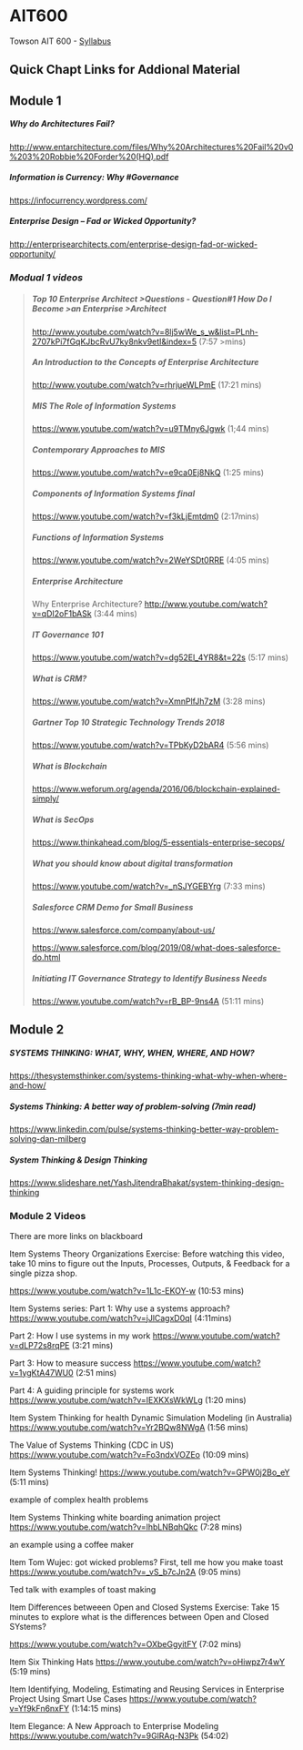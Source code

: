 # AIT600
Towson AIT 600 - [Syllabus](1202AIT600901_CherylThomasBrown(5).docx)

## Quick Chapt Links for Addional Material

## **Module 1**


##### Why do Architectures Fail?
http://www.entarchitecture.com/files/Why%20Architectures%20Fail%20v0%203%20Robbie%20Forder%20(HQ).pdf


##### Information is Currency: Why #Governance
https://infocurrency.wordpress.com/


##### Enterprise Design – Fad or Wicked Opportunity?
http://enterprisearchitects.com/enterprise-design-fad-or-wicked-opportunity/

### *Modual 1 videos*

>##### Top 10 Enterprise Architect >Questions - Question#1 How Do I Become >an Enterprise >Architect
>http://www.youtube.com/watch?v=8lj5wWe_s_w&list=PLnh-2707kPi7fGqKJbcRvU7ky8nkv9etI&index=5 (7:57 >mins)
>
>##### An Introduction to the Concepts of Enterprise Architecture
>http://www.youtube.com/watch?v=rhrjueWLPmE (17:21 mins)
>
>##### MIS The Role of Information Systems
>https://www.youtube.com/watch?v=u9TMny6Jgwk (1;44 mins)
>
>##### Contemporary Approaches to MIS
>https://www.youtube.com/watch?v=e9ca0Ej8NkQ (1:25 mins)
>
>##### Components of Information Systems final
>https://www.youtube.com/watch?v=f3kLjEmtdm0  (2:17mins)
>
>##### Functions of Information Systems
>https://www.youtube.com/watch?v=2WeYSDt0RRE  (4:05 mins)
>
>##### Enterprise Architecture
>Why Enterprise Architecture?
>http://www.youtube.com/watch?v=qDI2oF1bASk (3:44 mins)
>
>##### IT Governance 101
>https://www.youtube.com/watch?v=dg52El_4YR8&t=22s (5:17 mins)
>
>##### What is CRM?
>https://www.youtube.com/watch?v=XmnPlfJh7zM (3:28 mins)
>
>##### Gartner Top 10 Strategic Technology Trends 2018
>https://www.youtube.com/watch?v=TPbKyD2bAR4 (5:56 mins)
>
>##### What is Blockchain 
>https://www.weforum.org/agenda/2016/06/blockchain-explained-simply/
>
>##### What is SecOps 
>https://www.thinkahead.com/blog/5-essentials-enterprise-secops/
>
>##### What you should know about digital transformation
>https://www.youtube.com/watch?v=_nSJYGEBYrg (7:33 mins)
>
>##### Salesforce CRM Demo for Small Business
>https://www.salesforce.com/company/about-us/
>
>https://www.salesforce.com/blog/2019/08/what-does-salesforce-do.html
>
>##### Initiating IT Governance Strategy to Identify Business Needs
>https://www.youtube.com/watch?v=rB_BP-9ns4A (51:11 mins)

## Module 2

##### SYSTEMS THINKING: WHAT, WHY, WHEN, WHERE, AND HOW?
https://thesystemsthinker.com/systems-thinking-what-why-when-where-and-how/ 

##### Systems Thinking: A better way of problem-solving (7min read)
https://www.linkedin.com/pulse/systems-thinking-better-way-problem-solving-dan-milberg

##### System Thinking & Design Thinking
https://www.slideshare.net/YashJitendraBhakat/system-thinking-design-thinking


### Module 2 Videos

There are more links on blackboard

Item
Systems Theory Organizations
Exercise: Before watching this video, take 10 mins to figure out the Inputs, Processes, Outputs, & Feedback for a single pizza shop.

https://www.youtube.com/watch?v=1L1c-EKOY-w (10:53 mins)

Item
Systems series:
Part 1: Why use a systems approach? https://www.youtube.com/watch?v=jJlCagxD0qI (4:11mins)

Part 2: How I use systems in my work https://www.youtube.com/watch?v=dLP72s8rqPE (3:21 mins)

Part 3: How to measure success https://www.youtube.com/watch?v=1ygKtA47WU0 (2:51 mins)

Part 4: A guiding principle for systems work https://www.youtube.com/watch?v=IEXKXsWkWLg (1:20 mins)

Item
System Thinking for health
Dynamic Simulation Modeling (in Australia) https://www.youtube.com/watch?v=Yr2BQw8NWgA (1:56 mins)

The Value of Systems Thinking (CDC in US) https://www.youtube.com/watch?v=Fo3ndxVOZEo (10:09 mins)

Item
Systems Thinking!
https://www.youtube.com/watch?v=GPW0j2Bo_eY (5:11 mins)

example of complex health problems

Item
Systems Thinking white boarding animation project
https://www.youtube.com/watch?v=lhbLNBqhQkc (7:28 mins)

an example using  a coffee maker

Item
Tom Wujec: got wicked problems? First, tell me how you make toast
https://www.youtube.com/watch?v=_vS_b7cJn2A (9:05 mins)

Ted talk with examples of toast making

Item
Differences betweeen Open and Closed Systems
Exercise: Take 15 minutes to explore what is the differences between Open and Closed SYstems?

https://www.youtube.com/watch?v=OXbeGgyitFY (7:02 mins)

Item
Six Thinking Hats
https://www.youtube.com/watch?v=oHiwpz7r4wY (5:19 mins)

Item
Identifying, Modeling, Estimating and Reusing Services in Enterprise Project Using Smart Use Cases
https://www.youtube.com/watch?v=Yf9kFn6nxFY (1:14:15 mins)

Item
Elegance: A New Approach to Enterprise Modeling
https://www.youtube.com/watch?v=9GlRAq-N3Pk (54:02)